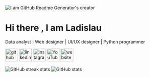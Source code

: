 ![I am GitHub Readme Generator's creator](https://media-exp1.licdn.com/dms/image/C4E16AQERJtZsgeOwng/profile-displaybackgroundimage-shrink_200_800/0/1653126954437?e=1661990400&v=beta&t=PL6lOXCLYkk0wwylVTLeFy5QOy3dkEEoShNu_6bwzDo)


# Hi there , I am Ladislau 
Data analyst | Web designer | UI/UX designer | Python programmer




[<img src='https://cdn.jsdelivr.net/npm/simple-icons@3.0.1/icons/github.svg' alt='github' height='40'>](https://github.com/Ladislau2020)  [<img src='https://cdn.jsdelivr.net/npm/simple-icons@3.0.1/icons/linkedin.svg' alt='linkedin' height='40'>](https://www.linkedin.com/in/ladislau-andré-data-analyst/)  [<img src='https://cdn.jsdelivr.net/npm/simple-icons@3.0.1/icons/instagram.svg' alt='instagram' height='40'>](https://www.instagram.com/ladislau_eustacio/)  [<img src='https://cdn.jsdelivr.net/npm/simple-icons@3.0.1/icons/youtube.svg' alt='YouTube' height='40'>](https://www.youtube.com/channel/https://www.youtube.com/channel/UCo8yPLRvbTPdl4XYVEedoxg/featured)  [<img src='https://cdn.jsdelivr.net/npm/simple-icons@3.0.1/icons/icloud.svg' alt='website' height='40'>](https://ladislau2020.github.io/2021/CV/index.html)  





![GitHub streak stats](https://github-readme-streak-stats.herokuapp.com/?user=Ladislau2020)   ![GitHub stats](https://github-readme-stats.vercel.app/api?username=Ladislau2020&show_icons=true&count_private=true)  







